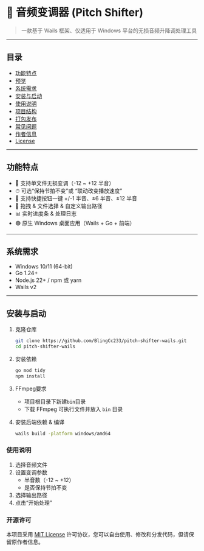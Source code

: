 # 🎵 音频变调器 (Pitch Shifter)

> 一款基于 Wails 框架、仅适用于 Windows 平台的无损音频升降调处理工具

---

## 目录

- [功能特点](#功能特点)
- [预览](#预览)
- [系统需求](#系统需求)
- [安装与启动](#安装与启动)
- [使用说明](#使用说明)
- [项目结构](#项目结构)
- [打包发布](#打包发布)
- [常见问题](#常见问题)
- [作者信息](#作者信息)
- [License](#license)

---

## 功能特点

- 🎼 支持单文件无损变调（-12 ~ +12 半音）
- ⏱ 可选“保持节拍不变”或 “联动改变播放速度”
- 🚀 支持快捷按钮一键 +/-1 半音、±6 半音、±12 半音
- 📂 拖拽 & 文件选择 & 自定义输出路径
- 📊 实时进度条 & 处理日志
- 🟢 原生 Windows 桌面应用（Wails + Go + 前端）


---

## 系统需求

- Windows 10/11 (64-bit)
- Go 1.24+
- Node.js 22+ / npm 或 yarn
- Wails v2

---

## 安装与启动

1. 克隆仓库
   ```bash
   git clone https://github.com/BlingCc233/pitch-shifter-wails.git
   cd pitch-shifter-wails
    ```
2. 安装依赖
    ```bash
    go mod tidy
    npm install
    ```
   
3. FFmpeg要求
   - 项目根目录下新建`bin`目录
   - 下载 FFmpeg 可执行文件并放入 `bin` 目录
   
3. 安装后端依赖 & 编译
    ```bash
    wails build -platform windows/amd64
    ```
### 使用说明

1. 选择音频文件
2. 设置变调参数
   - 半音数（-12 ~ +12）
   - 是否保持节拍不变
3. 选择输出路径
4. 点击“开始处理”

### 开源许可

本项目采用 [MIT License](LICENSE) 许可协议，您可以自由使用、修改和分发代码，但请保留原作者信息。